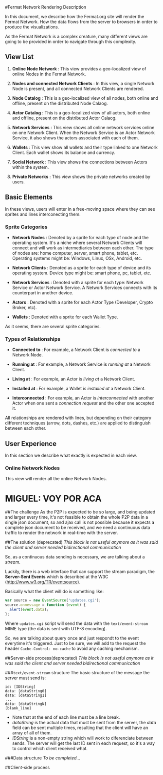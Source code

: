 #Fermat Network Rendering Description

In this document, we describe how the Fermat.org site will render the Fermat Network. How the data flows from the server to browsers in order to produce the visualizations.

As the Fermat Network is a complex creature, many different views are going to be provided in order to navigate through this complexity.

## View List

1. **Online Node Network** : This view provides a geo-localized view of online Nodes in the Fermat Network.

2. **Nodes and connected Network Clients** : In this view, a single Network Node is present, and all connected Network Clients are rendered.

3. **Node Catalog** : This is a geo-localized view of all nodes, both online and offline, present on the distributed Node Calaog.

4. **Actor Catalog** : This is a geo-localized view of all actors, both online and offline, present on the distributed Actor Calaog.

5. **Network Services** : This view shows all online network services online on one Network Client. When the Network Service is an Actor Network Service, it also shows the actors associated with each of them.

6. **Wallets** : This view show all wallets and their type linked to one Network Client. Each wallet shows its balance and currency. 

7. **Social Network** : This view shows the connections between Actors within the system. 

8. **Private Networks** : This view shows the private networks created by users.


## Basic Elements

In these views, users will enter in a free-moving space where they can see sprites and lines interconecting them.

### Sprite Categories

- **Network Nodes** : Denoted by a sprite for each type of node and the operating system. It's a niche where several Network Clients will connect and will work as intermediaries between each other. The type of nodes are: home computer, server, smart phone, tablet, etc. Operating systems might be: Windows, Linux, OSx, Android, etc.

- **Network Clients** : Denoted as a sprite for each type of device and its operating system. Device type might be: smart phone, pc, tablet, etc. 

- **Network Services** : Denoted with a sprite for each type: Network Service or Actor Network Service. A Network Services connects with its counterpart in another device.
    
- **Actors** : Denoted with a sprite for each Actor Type (Developer, Crypto Broker, etc). 

- **Wallets** : Denoted with a sprite for each Wallet Type.

As it seems, there are several sprite categories. 

### Types of Relationships

- **Connected to** : For example, a Network Client is _connected to_ a Network Node.

- **Running at** : For example, a Network Service is _running at_ a Network Client.

- **Living at** : For example, an Actor is _living at_ a Network Client.

- **Installed at** : For example, a Wallet is _installed at_ a Network Client.

- **Interconnected** : For example, an Actor is _interconnected_ with another Actor when one sent a _connection request_ and the other one accepted it.

All relationships are rendered with lines, but depending on their category different techniques (arrow, dots, dashes, etc.) are applied to distinguish between each other. 

## User Experience

In this section we describe what exactly is expected in each view.

### Online Network Nodes
 
This view will render all the online Network Nodes. 



# MIGUEL: VOY POR ACA


##The challenge
As the P2P is expected to be so large, and being updated and larger every time, it's not feasible
to obtain the whole P2P data in a single json document, so and ajax call is not possible because
it expects a complete json document to be received, and we need a continuous data traffic to 
render the network in real-time with the server.

##The solution (deprecated)
*This block is not useful anymore as it was said the client and server needed bidirectional
communication*

So, as a continuous data sending is necessary, we are talking about a *stream*.

Luckily, there is a web interface that can support the stream paradigm, the **Server-Sent Events**
which is described at the W3C (http://www.w3.org/TR/eventsource).

Basically what the client will do is something like:

```javascript
var source = new EventSource('updates.cgi');
source.onmessage = function (event) {
  alert(event.data);
};
```

Where `updates.cgi` script will send the data with the `text/event-stream` MIME type (the data is sent with UTF-8 encoding).

So, we are talking about query once and just respondt to the event everytime it's triggered. Just
to be sure, we will add to the request the header `Cache-Control: no-cache` to avoid any
caching mechanism.

##Server-side process(deprecated)
*This block is not useful anymore as it was said the client and server needed bidirectional
communication*

###`text/event-stream` structure
The basic structure of the message the server must send is:

```
id: [IDString]
data: [dataString0]
data: [dataString1]
...
data: [dataStringN]
[blank_line]
```

- Note that at the end of each line must be a line break.
- *dataString* is the actual data that must be sent from the server, the *data* field can be sent
multiple times, resulting that the client will have an array of all of them.
- *IDString* is a non-empty string which will work to diferenciate between sends. The server will
get the last ID sent in each request, so it's a way to control which client received what.

###Data structure
*To be completed...*

##Client-side process
